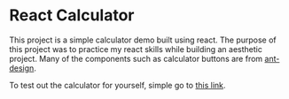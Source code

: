 # React Calculator
This project is a simple calculator demo built using react. The purpose of this project was to practice my react skills while building an aesthetic project. Many of the components such as calculator buttons are from [ant-design](https://ant.design/).

To test out the calculator for yourself, simple go to [this link](https://adrianthehacker.github.io/react-calculator/).
